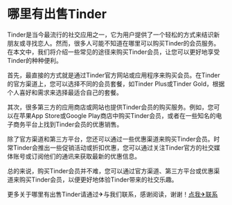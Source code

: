 # 哪里有出售Tinder

Tinder是当今最流行的社交应用之一，它为用户提供了一个轻松的方式来结识新朋友或寻找恋人。然而，很多人可能不知道在哪里可以购买Tinder的会员服务。在本文中，我们将介绍一些常见的途径来购买Tinder会员，让您可以更好地享受Tinder的种种便利。

首先，最直接的方式就是通过Tinder官方网站或应用程序来购买会员。在Tinder的官方渠道上，您可以选择不同的会员套餐，如Tinder Plus或Tinder Gold，根据个人喜好和需求来选择最适合自己的套餐。

其次，很多第三方的应用商店或网站也提供Tinder会员的购买服务。例如，您可以在苹果App Store或Google Play商店中购买Tinder会员，或者在一些知名的电子商务平台上找到Tinder会员的优惠销售。

除了官方渠道和第三方平台，您还可以通过一些优惠渠道来购买Tinder会员。时常Tinder会推出一些促销活动或折扣优惠，您可以通过关注Tinder官方的社交媒体账号或订阅他们的通讯来获取最新的优惠信息。

总的来说，购买Tinder会员并不难，您可以通过官方渠道、第三方平台或优惠渠道来购买Tinder会员，以便更好地体验Tinder带来的社交乐趣。

更多关于哪里有出售Tinder请通过✈与我们联系，感谢阅读，谢谢！[点我✈联系](https://sms.k02.cc)